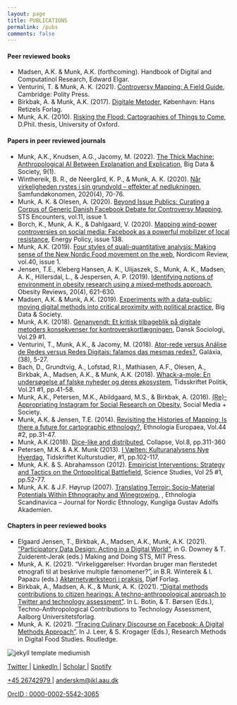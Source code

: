 ```yaml
---
layout: page
title: PUBLICATIONS
permalink: /pubs
comments: false
---
```



<div class="row justify-content-between">
<div class="col-md-8 pr-5">


<h4>Peer reviewed books</h4>

<ul>
  <li>Madsen, A.K. & Munk, A.K. (forthcoming). Handbook of Digital and Computatinol Research, Edward Elgar.</li>
  <li>Venturini, T. & Munk, A. K. (2021). <a target="_blank" href="https://books.google.dk/books?id=eo1SEAAAQBAJ&lpg=PP1&pg=PP1#v=onepage&q&f=false">Controversy Mapping: A Field Guide</a>, Cambridge: Polity Press.</li>
  <li>Birkbak, A. & Munk, A.K. (2017). <a target="_blank" href="https://hansreitzel.dk/products/digitale-metoder-bog-36249-9788741258218">Digitale Metoder</a>, København: Hans Retizels Forlag. </li>
  <li>Munk, A.K. (2010). <a target="_blank" href="https://ora.ox.ac.uk/objects/uuid:55c2df2e-3506-4a93-8cab-37f133866182/download_file?safe_filename=Munk_RiskingTheFloodORA.pdf&file_format=application%2Fpdf&type_of_work=Thesis">Risking the Flood: Cartographies of Things to Come</a>, D.Phil. thesis, University of Oxford.</li>
</ul>  

<h4>Papers in peer reviewed journals</h4>

<ul>
  <li>Munk, A.K., Knudsen, A.G., Jacomy, M. (2022). <a target="_blank" href="https://journals.sagepub.com/doi/full/10.1177/20539517211069891">The Thick Machine: Anthropological AI Between Explanation and Explication</a>, Big Data & Society, 9(1).</li>
  <li>Winthereik, B. R., de Neergård, K. P., & Munk, A. K. (2020). <a target="_blank" href="https://tidsskrift.dk/samfundsokonomen/article/view/123563">Når virkeligheden rystes i sin grundvold – effekter af nedlukningen</a>, Samfundøkonomen, 2020(4), 70-76.</li>
  <li>Munk, A. K. & Olesen, A. (2020). <a target="_blank" href="https://www.dasts.dk/wp-content/uploads/3_Beyond-issues_FV_1.pdf">Beyond Issue Publics: Curating a Corpus of Generic Danish Facebook Debate for Controversy Mapping</a>, STS Encounters, vol.11, issue 1.</li>
  <li>Borch, K., Munk, A. K., & Dahlgaard, V. (2020). <a target="_blank" href="https://www.sciencedirect.com/science/article/abs/pii/S0301421519308055">Mapping wind-power controversies on social media: Facebook as a powerful mobilizer of local resistance</a>, Energy Policy, issue 138.</li>
  <li>Munk, A.K. (2019).  <a target="_blank" href="https://www.sciendo.com/article/10.2478/nor-2019-0020">Four styles of quali-quantitative analysis: Making sense of the New Nordic Food movement on the web</a>, Nordicom Review, vol.40, issue 1.</li>
  <li>Jensen, T.E., Kleberg Hansen, A. K., Ulijaszek, S., Munk, A. K., Madsen, A. K., Hillersdal, L., & Jespersen, A. P. (2019). <a target="_blank" href="https://vbn.aau.dk/ws/portalfiles/portal/343715803/Identifying_notions_of_obesity.pdf">Identifying notions of environment in obesity research using a mixed‐methods approach</a>, Obesity Reviews, 20(4), 621-630.</li>
  <li>Madsen, A.K. & Munk, A.K. (2019). <a target="_blank" href="https://journals.sagepub.com/doi/10.1177/2053951718825357">Experiments with a data-public: moving digital methods into critical proximity with political practice</a>, Big Data & Society.</li>
  <li>Munk, A.K. (2018). <a target="_blank" href="https://rauli.cbs.dk/index.php/dansksociologi/article/view/5722">Genanvendt: Et kritisk tilbageblik på digitale metoders konsekvenser for kontroverskortlægningen</a>, Dansk Sociologi, Vol.29 #1.</li>
  <li>Venturini, T., Munk, A.K., & Jacomy, M. (2018). <a target="_blank" href="https://revistas.pucsp.br/index.php/galaxia/article/view/36645">Ator-rede versus Análise de Redes versus Redes Digitais: falamos das mesmas redes?</a>, Galáxia, (38), 5-27. </li>
  <li>Bach, D., Grundtvig, A., Lofstad, R.I., Mathiasen, A.F., Olesen, A., Birkbak, A., Madsen, A.K., & Munk, A.K. (2018). <a target="_blank" href="https://tidsskrift.dk/politik/article/view/106144">Whack-a-mole: En undersøgelse af falske nyheder og deres økosystem</a>, Tidsskriftet Politik, Vol.21 #1, pp.41-58.</li>
  <li>Munk, A.K., Petersen, M.K., Abildgaard, M.S., & Birkbak, A. (2016). <a target="_blank" href="https://www.researchgate.net/publication/304918866_Re-Appropriating_Instagram_for_Social_Research_Three_Methods_for_Studying_Obesogenic_Environments"> (Re)-Appropriating Instagram for Social Research on Obesity</a>, Social Media + Society.</li>
  <li>Munk, A.K. & Jensen, T.E. (2014). <a target="_blank" href="https://ee.openlibhums.org/article/id/1125/">Revisiting the Histories of Mapping: Is there a future for cartographic ethnology?</a>, Ethnologia Europaea, Vol.44 #2, pp.31-47.</li>
  <li>Munk, A.K.(2018). <a target="_blank" href="https://www.urbanomic.com/chapter/collapse-viii-anders-kristian-munk-dice-like-and-distributed/">Dice-like and distributed</a>, Collapse, Vol.8, pp.311-360</li>
  <li>Petersen, M.K. & A.K. Munk (2013). <a target="_blank" href="https://tidsskrift.dk/fn/article/view/8142">I Vælten: Kulturanalysens Nye Hverdag</a>, Tidskriftet Kulturstudier, #1, pp.102-117.</li>
  <li>Munk, A.K. & S. Abrahamsson (2012). <a target="_blank" href="https://sciencetechnologystudies.journal.fi/article/view/55281"> Empiricist Interventions: Strategy and Tactics on the Ontopolitical Battlefield</a>, Science Studies, Vol 25 #1, pp.52-77.</li>
  <li>Munk, A.K. & J.F. Høyrup (2007). <a target="_blank" href="https://www.academia.edu/2237975/Translating_Terroir_Sociomaterial_Potentials_in_Ethnography_and_Wine_growing">Translating Terroir: Socio-Material Potentials Within Ethnography and Winegrowing</a>, , Ethnologia Scandinavica – Journal for Nordic Ethnology, Kungliga Gustav Adolfs Akademien.</li>


</ul>  

<h4>Chapters in peer reviewed books</h4>

<ul>
  <li>Elgaard Jensen, T., Birkbak, A., Madsen, A.K., Munk, A.K. (2021). <a target="_blank" href="https://vbn.aau.dk/ws/portalfiles/portal/437610441/2021_PARTICIPATORY_DATA_DESIGN_Acting_in_a_Digital_World.pdf">”Participatory Data Design: Acting in a Digital World”</a>, in G. Downey & T. Zuiderent-Jerak (eds.) Making and Doing STS, MIT Press.</li>
  <li>Munk, A. K. (2021). “Virkeliggørelser: Hvordan bruger man flerstedet etnografi til at beskrive multiple fænomener?”, in B.R. Wintereik & I. Papazu (eds.) <a target="_blank" href="https://www.djoef-forlag.dk/book-info/aktornetvaerksteori">Aktørnetværksteori i praksis</a>, Djøf Forlag.</li>
  <li>Birkbak, A., Madsen, A. K., & Munk, A. K. (2021). <a target="_blank" href="https://vbn.aau.dk/ws/portalfiles/portal/423678491/2021_Digital_Methods_Contributions_to_Citizen_Hearings_A_TechnoAnthropological_Approach_to_Twitter_and_Technology_Assessment.pdf">“Digital methods contributions to citizen hearings: A techno-anthropological approach to Twitter and technology assessment”</a>. In L. Botin, & T. Børsen (Eds.), Techno-Anthropological Contributions to Technology Assessment, Aalborg Universitetsforlag.</li>
  <li>Munk, A. K. (2021). <a target="_blank" href="https://vbn.aau.dk/ws/portalfiles/portal/427726913/Munk_TracingCulinaryDiscourse_Final.pdf"> “Tracing Culinary Discourse on Facebook: A Digital Methods Approach”</a>. In J. Leer, & S. Krogager (Eds.), Research Methods in Digital Food Studies. Routledge.</li>
</ul>  
</div>

<div class="col-md-4">

<div class="sticky-top sticky-top-80">

<p class="mb-5"><img class="shadow-lg" src="{{site.baseurl}}/assets/images/logo4.png" alt="jekyll template mediumish" /></p>

<p><a target="_blank" href="https://twitter.com/AndersKMunk">Twitter <i class="fab fa-twitter"></i></a> &#124; <a target="_blank" href="https://www.linkedin.com/in/akmunk/">LinkedIn <i class="fab fa-linkedin"></i></a> &#124; <a target="_blank" href="https://scholar.google.com/citations?user=zMNHCokAAAAJ">Scholar <i class="ai ai-google-scholar"></i></a> &#124; <a target="_blank" href="https://open.spotify.com/artist/4ZiE8tzaRquJl7KPoZXNnQ?si=X05TEs6cR_6ywxuC2SlNAQ">Spotify <i class="fab fa-spotify"></i></a></p>

<p> <a href="tel:+45 26742979">+45 26742979 <i class="fa fa-phone"></i></a> &#124; <a href="mailto:anderskm@ikl.aau.dk">anderskm@ikl.aau.dk <i class="fa fa-envelope"></i></a> </p>

<p><a target="_blank" href="https://orcid.org/0000-0002-5542-3065">OrcID <i class="ai ai-orcid"></i>: 0000-0002-5542-3065</a></p>

</div>
</div>
</div>
